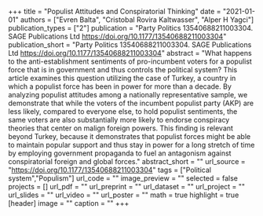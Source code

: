 +++
title = "Populist Attitudes and Conspiratorial Thinking"
date = "2021-01-01"
authors = ["Evren Balta", "Cristobal Rovira Kaltwasser", "Alper H Yagci"]
publication_types = ["2"]
publication = "Party Politics 13540688211003304. SAGE Publications Ltd https://doi.org/10.1177/13540688211003304"
publication_short = "Party Politics 13540688211003304. SAGE Publications Ltd https://doi.org/10.1177/13540688211003304"
abstract = "What happens to the anti-establishment sentiments of pro-incumbent voters for a populist force that is in government and thus controls the political system? This article examines this question utilizing the case of Turkey, a country in which a populist force has been in power for more than a decade. By analyzing populist attitudes among a nationally representative sample, we demonstrate that while the voters of the incumbent populist party (AKP) are less likely, compared to everyone else, to hold populist sentiments, the same voters are also substantially more likely to endorse conspiracy theories that center on malign foreign powers. This finding is relevant beyond Turkey, because it demonstrates that populist forces might be able to maintain popular support and thus stay in power for a long stretch of time by employing government propaganda to fuel an antagonism against conspiratorial foreign and global forces."
abstract_short = ""
url_source = "https://doi.org/10.1177/13540688211003304"
tags = ["Political system","Populism"]
url_code = ""
image_preview = ""
selected = false
projects = []
url_pdf = ""
url_preprint = ""
url_dataset = ""
url_project = ""
url_slides = ""
url_video = ""
url_poster = ""
math = true
highlight = true
[header]
image = ""
caption = ""
+++

